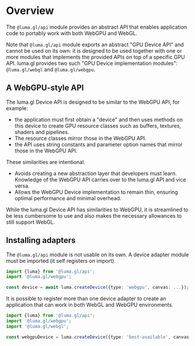 # Overview

The `@luma.gl/api` module provides an abstract API that enables application code
to portably work with both WebGPU and WebGL.

Note that `@luma.gl/api` module exports an abstract "GPU Device API" and cannot be used on its own: 
it is designed to be used together with one or more modules that implements the provided APIs
on top of a specific GPU API. luma.gl provides two such "GPU Device implementation modules": 
`@luma.gl/webgl` and `@luma.gl/webgpu`.

## A WebGPU-style API

The luma.gl Device API is designed to be similar to the WebGPU API, for example:
- the application must first obtain a "device" and then uses methods on this device to create GPU resource classes such as buffers, textures, shaders and pipelines.
- The resource classes mirror those in the WebGPU API.
- the API uses string constants and parameter option names that mirror those in the WebGPU API.

These similarities are intentional. 
- Avoids creating a new abstraction layer that developers must learn. Knowledge of the WebGPU API carries over to the luma.gl API and vice versa.
- Allows the WebGPU Device implementation to remain thin, ensuring optimal performance and minimal overhead.

While the luma.gl Device API has similarities to WebGPU, 
it is streamlined to be less cumbersome to use and also 
makes the necessary allowances to still support WebGL.

## Installing adapters

The `@luma.gl/api` module is not usable on its own. A device adapter module must
be imported (it self registers on import).

```typescript
import {luma} from '@luma.gl/api';
import '@luma.gl/webgpu';

const device = await luma.createDevice({type: 'webgpu', canvas: ...});
```

It is possible to register more than one device adapter to create an application
that can work in both WebGL and WebGPU environments.

```typescript
import {luma} from '@luma.gl/api';
import '@luma.gl/webgpu';
import '@luma.gl/webgl';

const webgpuDevice = luma.createDevice({type: 'best-available', canvas: ...});
```
